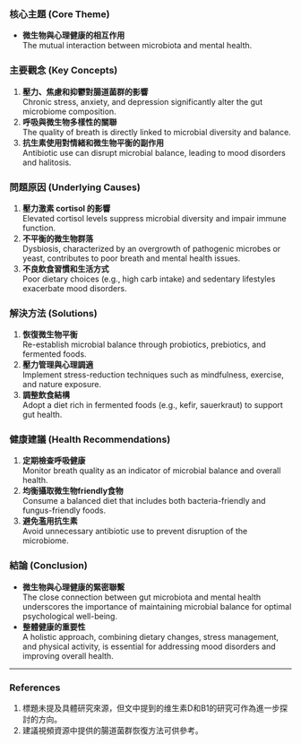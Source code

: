 ### 核心主題 (Core Theme)
- **微生物與心理健康的相互作用**  
  The mutual interaction between microbiota and mental health.

### 主要觀念 (Key Concepts)
1. **壓力、焦慮和抑鬱對腸道菌群的影響**  
   Chronic stress, anxiety, and depression significantly alter the gut microbiome composition.
2. **呼吸與微生物多樣性的關聯**  
   The quality of breath is directly linked to microbial diversity and balance.
3. **抗生素使用對情緒和微生物平衡的副作用**  
   Antibiotic use can disrupt microbial balance, leading to mood disorders and halitosis.

### 問題原因 (Underlying Causes)
1. **壓力激素 cortisol 的影響**  
   Elevated cortisol levels suppress microbial diversity and impair immune function.
2. **不平衡的微生物群落**  
   Dysbiosis, characterized by an overgrowth of pathogenic microbes or yeast, contributes to poor breath and mental health issues.
3. **不良飲食習慣和生活方式**  
   Poor dietary choices (e.g., high carb intake) and sedentary lifestyles exacerbate mood disorders.

### 解決方法 (Solutions)
1. **恢復微生物平衡**  
   Re-establish microbial balance through probiotics, prebiotics, and fermented foods.
2. **壓力管理與心理調適**  
   Implement stress-reduction techniques such as mindfulness, exercise, and nature exposure.
3. **調整飲食結構**  
   Adopt a diet rich in fermented foods (e.g., kefir, sauerkraut) to support gut health.

### 健康建議 (Health Recommendations)
1. **定期檢查呼吸健康**  
   Monitor breath quality as an indicator of microbial balance and overall health.
2. **均衡攝取微生物friendly食物**  
   Consume a balanced diet that includes both bacteria-friendly and fungus-friendly foods.
3. **避免濫用抗生素**  
   Avoid unnecessary antibiotic use to prevent disruption of the microbiome.

### 結論 (Conclusion)
- **微生物與心理健康的緊密聯繫**  
  The close connection between gut microbiota and mental health underscores the importance of maintaining microbial balance for optimal psychological well-being.
- **整體健康的重要性**  
  A holistic approach, combining dietary changes, stress management, and physical activity, is essential for addressing mood disorders and improving overall health.

---

### References
1. 標題未提及具體研究來源，但文中提到的维生素D和B1的研究可作為進一步探討的方向。
2. 建議視頻資源中提供的腸道菌群恢復方法可供參考。